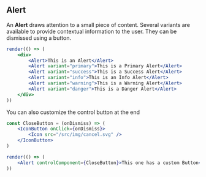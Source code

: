 ## Alert

[wiki]: /wiki/modules/_components_layout_alert_.html "Alert"

An **Alert** draws attention to a small piece of content. Several variants are available to provide contextual information to the user. They can be dismissed using a button.

```jsx
render(() => (
	<div>
		<Alert>This is an Alert</Alert>
		<Alert variant="primary">This is a Primary Alert</Alert>
		<Alert variant="success">This is a Success Alert</Alert>
		<Alert variant="info">This is an Info Alert</Alert>
		<Alert variant="warning">This is a Warning Alert</Alert>
		<Alert variant="danger">This is a Danger Alert</Alert>
	</div>
))
```

You can also customize the control button at the end

```jsx
const CloseButton = (onDismiss) => (
	<IconButton onClick={onDismiss}>
		<Icon src="/src/img/cancel.svg" />
	</IconButton>
)

render(() => (
	<Alert controlComponent={CloseButton}>This one has a custom Button</Alert>
))
```
